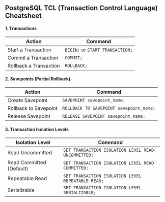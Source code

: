 ## **PostgreSQL TCL (Transaction Control Language) Cheatsheet**  

#### **1. Transactions**  
| Action | Command |
|--------|---------|
| Start a Transaction | `BEGIN;` or `START TRANSACTION;` |
| Commit a Transaction | `COMMIT;` |
| Rollback a Transaction | `ROLLBACK;` |

#### **2. Savepoints** (Partial Rollback)  
| Action | Command |
|--------|---------|
| Create Savepoint | `SAVEPOINT savepoint_name;` |
| Rollback to Savepoint | `ROLLBACK TO SAVEPOINT savepoint_name;` |
| Release Savepoint | `RELEASE SAVEPOINT savepoint_name;` |

#### **3. Transaction Isolation Levels**  
| Isolation Level | Command |
|----------------|---------|
| Read Uncommitted | `SET TRANSACTION ISOLATION LEVEL READ UNCOMMITTED;` |
| Read Committed (Default) | `SET TRANSACTION ISOLATION LEVEL READ COMMITTED;` |
| Repeatable Read | `SET TRANSACTION ISOLATION LEVEL REPEATABLE READ;` |
| Serializable | `SET TRANSACTION ISOLATION LEVEL SERIALIZABLE;` |
